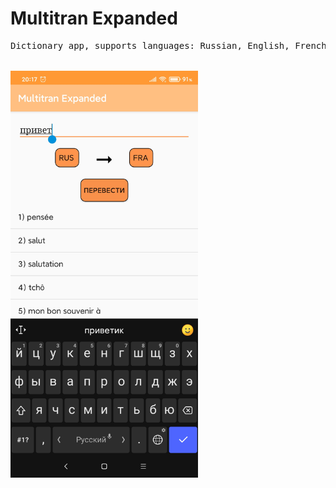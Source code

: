 # Multitran Expanded
<pre>
Dictionary app, supports languages: Russian, English, French, German . Uses Jsoup.


<img src="https://github.com/IvanShkilevv/Multitran-Expanded/blob/master/screenshots/1.jpg" width="300" />

</pre>
